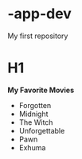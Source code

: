 # -app-dev
 My first repository
# H1
**My Favorite Movies**
- Forgotten
- Midnight
- The Witch
- Unforgettable
- Pawn
- Exhuma
